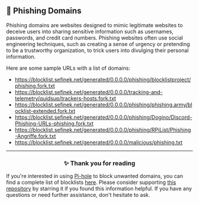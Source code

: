 <!-- SEO DATA FOR BLOCKLIST.SEIFNEK.NET
* Title       : Phishing Domains
* Description : 
* Tags        :
* Canonical   : /viewer/info/block/Phishing
-->

## 🎣 Phishing Domains
Phishing domains are websites designed to mimic legitimate websites to deceive users into sharing sensitive information such as usernames, passwords, and credit card numbers.
Phishing websites often use social engineering techniques, such as creating a sense of urgency or pretending to be a trustworthy organization, to trick users into divulging their personal information.

Here are some sample URLs with a list of domains:
- https://blocklist.sefinek.net/generated/0.0.0.0/phishing/blocklistproject/phishing.fork.txt
- https://blocklist.sefinek.net/generated/0.0.0.0/tracking-and-telemetry/quidsup/trackers-hosts.fork.txt
- https://blocklist.sefinek.net/generated/0.0.0.0/phishing/phishing.army/blocklist-extended.fork.txt
- https://blocklist.sefinek.net/generated/0.0.0.0/phishing/Dogino/Discord-Phishing-URLs-phishing.fork.txt
- https://blocklist.sefinek.net/generated/0.0.0.0/phishing/RPiList/Phishing-Angriffe.fork.txt
- https://blocklist.sefinek.net/generated/0.0.0.0/malicious/phishing.txt


<hr>
<h3 align="center">✨ Thank you for reading</h3>
If you're interested in using <a href="../What%20is%20Pi-hole.md">Pi-hole</a> to block unwanted domains, you can find a complete list of blocklists <a href="../../lists/md/Pi-hole.md">here</a>.
Please consider supporting <a href="https://github.com/sefinek24/Sefinek-Blocklist-Collection" target="_blank">this repository</a> by starring it if you found this information helpful.
If you have any questions or need further assistance, don't hesitate to ask.